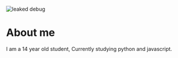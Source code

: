 ![leaked debug](https://user-images.githubusercontent.com/100136176/158121926-3920a269-87a4-4d0b-9317-c102bbade8a6.png)
# About me
I am a 14 year old student, Currently studying python and javascript.
